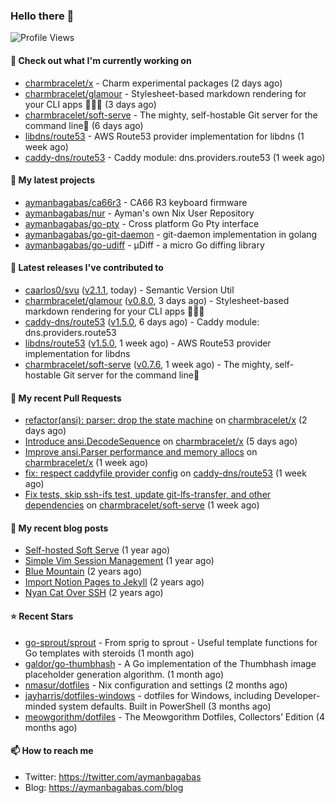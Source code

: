 ### Hello there 👋

![Profile Views](https://komarev.com/ghpvc/?username=aymanbagabas&label=PROFILE+VIEWS)

#### 👷 Check out what I'm currently working on

- [charmbracelet/x](https://github.com/charmbracelet/x) - Charm experimental packages (2 days ago)
- [charmbracelet/glamour](https://github.com/charmbracelet/glamour) - Stylesheet-based markdown rendering for your CLI apps 💇🏻‍♀️ (3 days ago)
- [charmbracelet/soft-serve](https://github.com/charmbracelet/soft-serve) - The mighty, self-hostable Git server for the command line🍦 (6 days ago)
- [libdns/route53](https://github.com/libdns/route53) - AWS Route53 provider implementation for libdns (1 week ago)
- [caddy-dns/route53](https://github.com/caddy-dns/route53) - Caddy module: dns.providers.route53 (1 week ago)

#### 🌱 My latest projects

- [aymanbagabas/ca66r3](https://github.com/aymanbagabas/ca66r3) - CA66 R3 keyboard firmware
- [aymanbagabas/nur](https://github.com/aymanbagabas/nur) - Ayman&#39;s own Nix User Repository
- [aymanbagabas/go-pty](https://github.com/aymanbagabas/go-pty) - Cross platform Go Pty interface
- [aymanbagabas/go-git-daemon](https://github.com/aymanbagabas/go-git-daemon) - git-daemon implementation in golang
- [aymanbagabas/go-udiff](https://github.com/aymanbagabas/go-udiff) - µDiff - a micro Go diffing library

#### 🔭 Latest releases I've contributed to

- [caarlos0/svu](https://github.com/caarlos0/svu) ([v2.1.1](https://github.com/caarlos0/svu/releases/tag/v2.1.1), today) - Semantic Version Util
- [charmbracelet/glamour](https://github.com/charmbracelet/glamour) ([v0.8.0](https://github.com/charmbracelet/glamour/releases/tag/v0.8.0), 3 days ago) - Stylesheet-based markdown rendering for your CLI apps 💇🏻‍♀️
- [caddy-dns/route53](https://github.com/caddy-dns/route53) ([v1.5.0](https://github.com/caddy-dns/route53/releases/tag/v1.5.0), 6 days ago) - Caddy module: dns.providers.route53
- [libdns/route53](https://github.com/libdns/route53) ([v1.5.0](https://github.com/libdns/route53/releases/tag/v1.5.0), 1 week ago) - AWS Route53 provider implementation for libdns
- [charmbracelet/soft-serve](https://github.com/charmbracelet/soft-serve) ([v0.7.6](https://github.com/charmbracelet/soft-serve/releases/tag/v0.7.6), 1 week ago) - The mighty, self-hostable Git server for the command line🍦

#### 🔨 My recent Pull Requests

- [refactor(ansi): parser: drop the state machine](https://github.com/charmbracelet/x/pull/140) on [charmbracelet/x](https://github.com/charmbracelet/x) (2 days ago)
- [Introduce ansi.DecodeSequence](https://github.com/charmbracelet/x/pull/132) on [charmbracelet/x](https://github.com/charmbracelet/x) (5 days ago)
- [Improve ansi.Parser performance and memory allocs](https://github.com/charmbracelet/x/pull/131) on [charmbracelet/x](https://github.com/charmbracelet/x) (1 week ago)
- [fix: respect caddyfile provider config](https://github.com/caddy-dns/route53/pull/50) on [caddy-dns/route53](https://github.com/caddy-dns/route53) (1 week ago)
- [Fix tests, skip ssh-ifs test, update git-lfs-transfer, and other dependencies](https://github.com/charmbracelet/soft-serve/pull/547) on [charmbracelet/soft-serve](https://github.com/charmbracelet/soft-serve) (1 week ago)

#### 📜 My recent blog posts

- [Self-hosted Soft Serve](https://aymanbagabas.com/blog/2023/04/28/self-hosted-soft-serve.html) (1 year ago)
- [Simple Vim Session Management](https://aymanbagabas.com/blog/2023/04/13/simple-vim-session-management.html) (1 year ago)
- [Blue Mountain](https://aymanbagabas.com/blog/2022/06/02/blue-mountain.html) (2 years ago)
- [Import Notion Pages to Jekyll](https://aymanbagabas.com/blog/2022/03/29/import-notion-pages-to-jekyll.html) (2 years ago)
- [Nyan Cat Over SSH](https://aymanbagabas.com/blog/2022/03/25/nyan-cat-over-ssh.html) (2 years ago)

#### ⭐ Recent Stars

- [go-sprout/sprout](https://github.com/go-sprout/sprout) - From sprig to sprout - Useful template functions for Go templates with steroids (1 month ago)
- [galdor/go-thumbhash](https://github.com/galdor/go-thumbhash) - A Go implementation of the Thumbhash image placeholder generation algorithm. (1 month ago)
- [nmasur/dotfiles](https://github.com/nmasur/dotfiles) - Nix configuration and settings (2 months ago)
- [jayharris/dotfiles-windows](https://github.com/jayharris/dotfiles-windows) - dotfiles for Windows, including Developer-minded system defaults. Built in PowerShell (3 months ago)
- [meowgorithm/dotfiles](https://github.com/meowgorithm/dotfiles) - The Meowgorithm Dotfiles, Collectors’ Edition (4 months ago)

#### 📫 How to reach me

- Twitter: https://twitter.com/aymanbagabas
- Blog: https://aymanbagabas.com/blog
